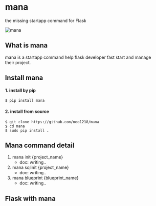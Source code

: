 mana
====
the missing startapp command for Flask <br/>

![mana](http://7xj431.com1.z0.glb.clouddn.com/mana22.gif)

## What is mana
mana is a startapp command help flask developer fast start and manage their
project.

## Install mana
#### 1. install by pip

    $ pip install mana

#### 2. install from source

    $ git clone https://github.com/neo1218/mana
    $ cd mana
    $ sudo pip install .

## Mana command detail
1. mana init {project_name}
    * doc: writing..
2. mana sqlinit {project_name}
    * doc: writing..
3. mana blueprint {blueprint_name}
    * doc: writing..

## Flask with mana
